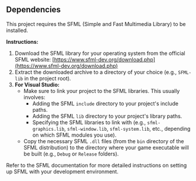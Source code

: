  ## Dependencies

 This project requires the SFML (Simple and Fast Multimedia Library) to be installed.

 **Instructions:**

 1.  Download the SFML library for your operating system from the official SFML website: [https://www.sfml-dev.org/download.php](https://www.sfml-dev.org/download.php)
 2.  Extract the downloaded archive to a directory of your choice (e.g., `SFML-lib` in the project root).
 3.  **For Visual Studio:**
     *   Make sure to link your project to the SFML libraries. This usually involves:
         *   Adding the SFML `include` directory to your project's include paths.
         *   Adding the SFML `lib` directory to your project's library paths.
         *   Specifying the SFML libraries to link with (e.g., `sfml-graphics.lib`, `sfml-window.lib`, `sfml-system.lib`, etc., depending on which SFML modules you use).
     *   Copy the necessary SFML `.dll` files (from the `bin` directory of the SFML distribution) to the directory where your game executable will be built (e.g., `Debug` or `Release` folders).

 Refer to the SFML documentation for more detailed instructions on setting up SFML with your development environment.
